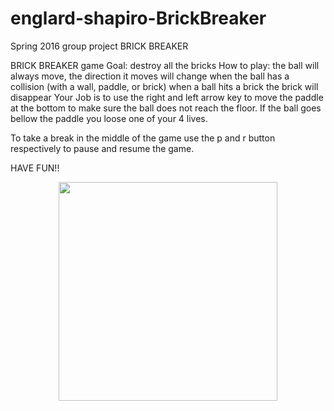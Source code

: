# englard-shapiro-BrickBreaker
Spring 2016 group project BRICK BREAKER 


BRICK BREAKER game
Goal: destroy all the bricks
How to play:
  the ball will always move, the direction it moves will change when the ball has a collision (with a wall, paddle, or brick)
  when a ball hits a brick the brick will disappear 
  Your Job is to use the right and left arrow key to move the paddle at the bottom to make sure the ball does not reach the floor.
  If the ball goes bellow the paddle you loose one of your 4 lives.
  
  To take a break in the middle of the game use the p and r button respectively to pause and resume the game.
  
HAVE FUN!!

<p align="center">
  <img src="https://cloud.githubusercontent.com/assets/14226329/13764060/e5168cb6-ea21-11e5-9ee5-1446c9a560ab.png" width="350"/>
  
</p>
